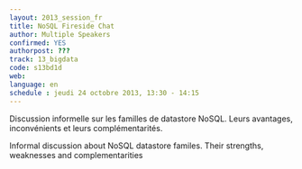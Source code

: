 ```yaml
---
layout: 2013_session_fr
title: NoSQL Fireside Chat
author: Multiple Speakers
confirmed: YES
authorpost: ???
track: 13_bigdata
code: s13bd1d
web: 
language: en
schedule : jeudi 24 octobre 2013, 13:30 - 14:15
---
```


Discussion informelle sur les familles de datastore NoSQL. Leurs avantages, inconvénients et leurs complémentarités.

Informal discussion about NoSQL datastore familes. Their strengths, weaknesses and complementarities
